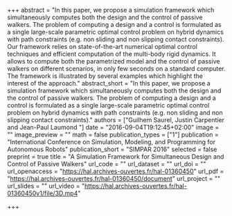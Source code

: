 +++
abstract = "In this paper, we propose a simulation framework which simultaneously computes both the design and the control of passive walkers. The problem of computing a design and a control is formulated as a single large-scale parametric optimal control problem on hybrid dynamics with path constraints (e.g. non sliding and non slipping contact constraints). Our framework relies on state-of-the-art numerical optimal control techniques and efficient computation of the multi-body rigid dynamics. It allows to compute both the parametrized model and the control of passive walkers on different scenarios, in only few seconds on a standard computer. The framework is illustrated by several examples which highlight the interest of the approach."
abstract_short = "In this paper, we propose a simulation framework which simultaneously computes both the design and the control of passive walkers. The problem of computing a design and a control is formulated as a single large-scale parametric optimal control problem on hybrid dynamics with path constraints (e.g. non sliding and non slipping contact constraints)."
authors = ["Guilhem Saurel, Justin Carpentier and Jean-Paul Laumond "]
date = "2016-09-04T19:12:45+02:00"
image = ""
image_preview = ""
math = false
publication_types = ["1"]
publication = "International Conference on Simulation, Modeling, and Programming for Autonomous Robots"
publication_short = "SIMPAR 2016"
selected = false
preprint = true
title = "A Simulation Framework for Simultaneous Design and Control of Passive Walkers"
url_code = ""
url_dataset = ""
url_doi = ""
url_openaccess = "https://hal.archives-ouvertes.fr/hal-01360450"
url_pdf = "https://hal.archives-ouvertes.fr/hal-01360450/document"
url_project = ""
url_slides = ""
url_video = "https://hal.archives-ouvertes.fr/hal-01360450v1/file/3D.mp4"

+++

